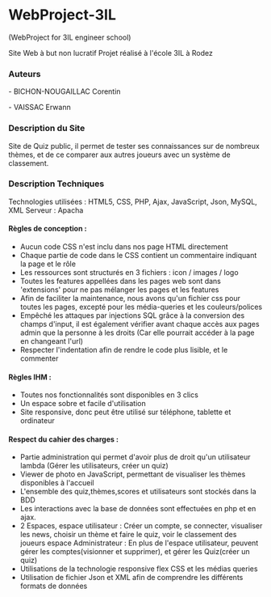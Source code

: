 # WebProject-3IL
(WebProject for 3IL engineer school) 

Site Web à but non lucratif
Projet réalisé à l'école 3IL à Rodez

<h3> Auteurs </h3>
      <p>  - BICHON-NOUGAILLAC Corentin </p>
      <p> - VAISSAC Erwann </p>

<h3> Description du Site </h3>

Site de Quiz public, il permet de tester ses connaissances sur de nombreux thèmes, et de ce comparer aux autres joueurs avec un système de classement.

<h3> Description Techniques </h3>

Technologies utilisées : HTML5, CSS, PHP, Ajax, JavaScript, Json, MySQL, XML
Serveur : Apacha
          
<h4> Règles de conception : </h4>

- Aucun code CSS n'est inclu dans nos page HTML directement
- Chaque partie de code dans le CSS contient un commentaire indiquant la page et le rôle
- Les ressources sont structurés en 3 fichiers : icon / images / logo
- Toutes les features appellées dans les pages web sont dans 'extensions' pour ne pas mélanger les pages et les features
- Afin de faciliter la maintenance, nous avons qu'un fichier css pour toutes les pages, excepté pour les média-queries et les couleurs/polices
- Empêché les attaques par injections SQL grâce à la conversion des champs d'input, il est également vérifier avant chaque accès aux pages admin que la personne à les droits
 (Car elle pourrait accéder à la page en changeant l'url)
-  Respecter l'indentation afin de rendre le code plus lisible, et le commenter

<h4> Règles IHM : </h4>

- Toutes nos fonctionnalités sont disponibles en 3 clics 
- Un espace sobre et facile d'utilisation
- Site responsive, donc peut être utilisé sur téléphone, tablette et ordinateur


<h4> Respect du cahier des charges : </h4>

- Partie administration qui permet d'avoir plus de droit qu'un utilisateur lambda (Gérer les utilisateurs, créer un quiz)
- Viewer de photo en JavaScript, permettant de visualiser les thèmes disponibles à l'accueil
- L'ensemble des quiz,thèmes,scores et utilisateurs sont stockés dans la BDD
- Les interactions avec la base de données sont effectuées en php et en ajax.
- 2 Espaces, espace utilisateur : Créer un compte, se connecter, visualiser les news, choisir un thème et faire le quiz, voir le classement des joueurs 
             espace Administrateur : En plus de l'espace utilisateur, peuvent gérer les comptes(visionner et supprimer), et gérer les Quiz(créer un quiz)
- Utilisations de la technologie responsive flex CSS et les médias queries
- Utilisation de fichier Json et XML afin de comprendre les différents formats de données

